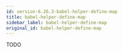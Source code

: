 ```yaml
---
id: version-6.26.3-babel-helper-define-map
title: babel-helper-define-map
sidebar_label: babel-helper-define-map
original_id: babel-helper-define-map
---
```


TODO

